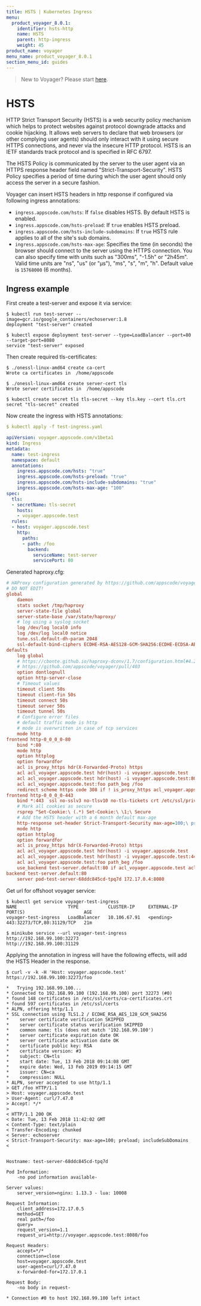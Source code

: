 ```yaml
---
title: HSTS | Kubernetes Ingress
menu:
  product_voyager_8.0.1:
    identifier: hsts-http
    name: HSTS
    parent: http-ingress
    weight: 45
product_name: voyager
menu_name: product_voyager_8.0.1
section_menu_id: guides
---
```

> New to Voyager? Please start [here](/docs/concepts/overview.md).

# HSTS

HTTP Strict Transport Security (HSTS) is a web security policy mechanism which helps to protect websites against protocol downgrade attacks and cookie hijacking. It allows web servers to declare that web browsers (or other complying user agents) should only interact with it using secure
HTTPS connections, and never via the insecure HTTP protocol. HSTS is an IETF standards track protocol and is specified in RFC 6797.

The HSTS Policy is communicated by the server to the user agent via an HTTPS response header field named "Strict-Transport-Security".
HSTS Policy specifies a period of time during which the user agent should only access the server in a secure fashion.

Voyager can insert HSTS headers in http response if configured via following ingress annotations:

- `ingress.appscode.com/hsts`: If `false` disables HSTS. By default HSTS is enabled.
- `ingress.appscode.com/hsts-preload`: If `true` enables HSTS preload.
- `ingress.appscode.com/hsts-include-subdomains`: If `true` HSTS rule applies to all of the site's sub domains.
- `ingress.appscode.com/hsts-max-age`: Specifies the time (in seconds) the browser should connect to the server using the HTTPS connection. You can also specify time with units such as "300ms", "-1.5h" or "2h45m". Valid time units are "ns", "us" (or "µs"), "ms", "s", "m", "h". Default value is `15768000` (6 months).

## Ingress example

First create a test-server and expose it via service:

```console
$ kubectl run test-server --image=gcr.io/google_containers/echoserver:1.8
deployment "test-server" created

$ kubectl expose deployment test-server --type=LoadBalancer --port=80 --target-port=8080
service "test-server" exposed
```

Then create required tls-certificates:

```console
$ ./onessl-linux-amd64 create ca-cert
Wrote ca certificates in  /home/appscode

$ ./onessl-linux-amd64 create server-cert tls
Wrote server certificates in  /home/appscode

$ kubectl create secret tls tls-secret --key tls.key --cert tls.crt
secret "tls-secret" created
```

Now create the ingress with HSTS annotations:

```yaml
$ kubectl apply -f test-ingress.yaml

apiVersion: voyager.appscode.com/v1beta1
kind: Ingress
metadata:
  name: test-ingress
  namespace: default
  annotations:
    ingress.appscode.com/hsts: "true"
    ingress.appscode.com/hsts-preload: "true"
    ingress.appscode.com/hsts-include-subdomains: "true"
    ingress.appscode.com/hsts-max-age: "100"
spec:
  tls:
  - secretName: tls-secret
    hosts:
    - voyager.appscode.test
  rules:
  - host: voyager.appscode.test
    http:
      paths:
      - path: /foo
        backend:
          serviceName: test-server
          servicePort: 80
```

Generated haproxy.cfg:

```ini
# HAProxy configuration generated by https://github.com/appscode/voyager
# DO NOT EDIT!
global
	daemon
	stats socket /tmp/haproxy
	server-state-file global
	server-state-base /var/state/haproxy/
	# log using a syslog socket
	log /dev/log local0 info
	log /dev/log local0 notice
	tune.ssl.default-dh-param 2048
	ssl-default-bind-ciphers ECDHE-RSA-AES128-GCM-SHA256:ECDHE-ECDSA-AES128-GCM-SHA256:ECDHE-RSA-AES256-GCM-SHA384:ECDHE-ECDSA-AES256-GCM-SHA384:DHE-RSA-AES128-GCM-SHA256:DHE-DSS-AES128-GCM-SHA256:kEDH+AESGCM:ECDHE-RSA-AES128-SHA256:ECDHE-ECDSA-AES128-SHA256:ECDHE-RSA-AES128-SHA:ECDHE-ECDSA-AES128-SHA:ECDHE-RSA-AES256-SHA384:ECDHE-ECDSA-AES256-SHA384:ECDHE-RSA-AES256-SHA:ECDHE-ECDSA-AES256-SHA:DHE-RSA-AES128-SHA256:DHE-RSA-AES128-SHA:DHE-DSS-AES128-SHA256:DHE-RSA-AES256-SHA256:DHE-DSS-AES256-SHA:DHE-RSA-AES256-SHA:!aNULL:!eNULL:!EXPORT:!DES:!RC4:!3DES:!MD5:!PSK
defaults
	log global
	# https://cbonte.github.io/haproxy-dconv/1.7/configuration.html#4.2-option%20abortonclose
	# https://github.com/appscode/voyager/pull/403
	option dontlognull
	option http-server-close
	# Timeout values
	timeout client 50s
	timeout client-fin 50s
	timeout connect 50s
	timeout server 50s
	timeout tunnel 50s
	# Configure error files
	# default traffic mode is http
	# mode is overwritten in case of tcp services
	mode http
frontend http-0_0_0_0-80
	bind *:80
	mode http
	option httplog
	option forwardfor
	acl is_proxy_https hdr(X-Forwarded-Proto) https
	acl acl_voyager.appscode.test hdr(host) -i voyager.appscode.test
	acl acl_voyager.appscode.test hdr(host) -i voyager.appscode.test:80
	acl acl_voyager.appscode.test:foo path_beg /foo
	redirect scheme https code 308 if ! is_proxy_https acl_voyager.appscode.test acl_voyager.appscode.test:foo
frontend http-0_0_0_0-443
	bind *:443  ssl no-sslv3 no-tlsv10 no-tls-tickets crt /etc/ssl/private/haproxy/tls/  alpn http/1.1
	# Mark all cookies as secure
	rsprep ^Set-Cookie:\ (.*) Set-Cookie:\ \1;\ Secure
	# Add the HSTS header with a 6 month default max-age
	http-response set-header Strict-Transport-Security max-age=100;\ preload;\ includeSubDomains
	mode http
	option httplog
	option forwardfor
	acl is_proxy_https hdr(X-Forwarded-Proto) https
	acl acl_voyager.appscode.test hdr(host) -i voyager.appscode.test
	acl acl_voyager.appscode.test hdr(host) -i voyager.appscode.test:443
	acl acl_voyager.appscode.test:foo path_beg /foo
	use_backend test-server.default:80 if acl_voyager.appscode.test acl_voyager.appscode.test:foo
backend test-server.default:80
	server pod-test-server-68ddc845cd-tpq7d 172.17.0.4:8080
```

Get url for offshoot voyager service:

```console
$ kubectl get service voyager-test-ingress
NAME                   TYPE           CLUSTER-IP     EXTERNAL-IP   PORT(S)                      AGE
voyager-test-ingress   LoadBalancer   10.106.67.91   <pending>     443:32273/TCP,80:31129/TCP   21m

$ minikube service --url voyager-test-ingress
http://192.168.99.100:32273
http://192.168.99.100:31129
```

Applying the annotation in ingress will have the following effects, will add the HSTS Header in the response.

```console
$ curl -v -k -H 'Host: voyager.appscode.test' https://192.168.99.100:32273/foo

*   Trying 192.168.99.100...
* Connected to 192.168.99.100 (192.168.99.100) port 32273 (#0)
* found 148 certificates in /etc/ssl/certs/ca-certificates.crt
* found 597 certificates in /etc/ssl/certs
* ALPN, offering http/1.1
* SSL connection using TLS1.2 / ECDHE_RSA_AES_128_GCM_SHA256
* 	 server certificate verification SKIPPED
* 	 server certificate status verification SKIPPED
* 	 common name: tls (does not match '192.168.99.100')
* 	 server certificate expiration date OK
* 	 server certificate activation date OK
* 	 certificate public key: RSA
* 	 certificate version: #3
* 	 subject: CN=tls
* 	 start date: Tue, 13 Feb 2018 09:14:08 GMT
* 	 expire date: Wed, 13 Feb 2019 09:14:15 GMT
* 	 issuer: CN=ca
* 	 compression: NULL
* ALPN, server accepted to use http/1.1
> GET /foo HTTP/1.1
> Host: voyager.appscode.test
> User-Agent: curl/7.47.0
> Accept: */*
>
< HTTP/1.1 200 OK
< Date: Tue, 13 Feb 2018 11:42:02 GMT
< Content-Type: text/plain
< Transfer-Encoding: chunked
< Server: echoserver
< Strict-Transport-Security: max-age=100; preload; includeSubDomains
<


Hostname: test-server-68ddc845cd-tpq7d

Pod Information:
	-no pod information available-

Server values:
	server_version=nginx: 1.13.3 - lua: 10008

Request Information:
	client_address=172.17.0.5
	method=GET
	real path=/foo
	query=
	request_version=1.1
	request_uri=http://voyager.appscode.test:8080/foo

Request Headers:
	accept=*/*
	connection=close
	host=voyager.appscode.test
	user-agent=curl/7.47.0
	x-forwarded-for=172.17.0.1

Request Body:
	-no body in request-

* Connection #0 to host 192.168.99.100 left intact
```